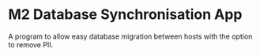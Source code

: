 # M2 Database Synchronisation App

A program to allow easy database migration between hosts with the option to remove PII.